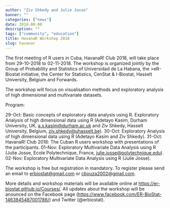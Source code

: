 ```yaml
---
author: "Ziv Shkedy and Julie Josse"
banner: ""
categories: ["news"]
date: 2018-00-00
description: ""
tags: ["community", "education"]
title: HavanaR Workshop 2018
slug: havanar
---
```


The first meeting of R users in Cuba, HavanaR! Club 2018, will take place from 29-10-2018 to 02-11-2018. The workshop is organized jointly by the Group of Probability and Statistics of Universidad de La Habana, the >eR-Biostat initiative, the Center for Statistics, CenStat & I-Biostat, Hasselt University, Belgium and Forwards.

 

 

The workshop will focus on visualisation methods and exploratory analysis of high dimensional and multivariate datasets.

 

Program:

 

29-Oct: Basic concepts of exploratory data analysis using R. Exploratory Analysis of high dimensional data using R (Adetayo Kasim, Durham University, UK, a.s.kasim@durham.ac.uk and Ziv Shkedy, Hasselt University, Belgium, ziv.shkedy@uhasselt.be).
30-Oct: Exploratory Analysis of high dimensional data using R (Adetayo Kasim and Ziv Shkedy).
31-Oct: HavanaR! Club 2018: The Cuban R users workshop with presentations of the participants.
01-Nov: Exploratory Multivariate Data Analysis using R (Julie Josse,  Ecole Polytechnique, France, julie.josse@polytechnique.edu).
02-Nov: Exploratory Multivariate Data Analysis using R (Julie Josse).
 

The workshop is free but registration in mandatory. To register please send an email to erbiostat@gmail.com or cbouza2002@gmail.com.

 

More details and workshop materials  will be available online at https://er-biostat.github.io/Courses/. 
All updates about the workshop will be anounced on the Facebook page (https://www.facebook.com/ER-BioStat-1463845487001786/) and Twitter (@erbiostat).
